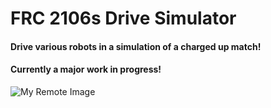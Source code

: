# FRC 2106s Drive Simulator
#### Drive various robots in a simulation of a charged up match!
#### Currently a major work in progress!

![My Remote Image](https://imgur.com/a/8jf2jvU)

